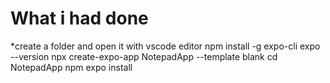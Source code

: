 # What i had done 
*create a folder and open it with vscode editor
npm install -g expo-cli
expo --version
npx create-expo-app NotepadApp --template blank
cd NotepadApp
npm expo install